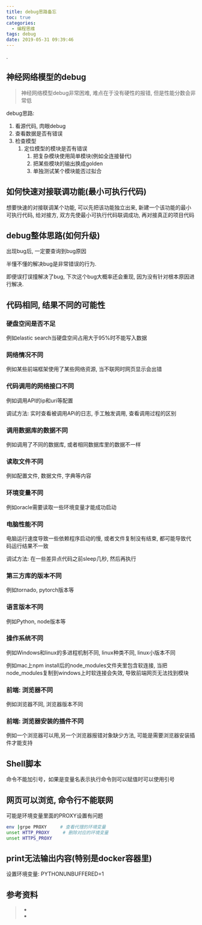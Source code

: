 ```yaml
---
title: debug思路备忘
toc: true
categories:
  - 编程思维
tags: debug
date: 2019-05-31 09:39:46
---
```






.

## 神经网络模型的debug

> 神经网络模型debug非常困难, 难点在于没有硬性的报错, 但是性能分数会非常低

debug思路:

1. 看源代码, 肉眼debug
2. 查看数据是否有错误
3. 检查模型
   1. 定位模型的模块是否有错误
      1. 把复杂模块使用简单模块(例如全连接替代)
      2. 把某些模块的输出换成golden
      3. 单独测试某个模块能否过拟合



## 如何快速对接联调功能(最小可执行代码)

想要快速的对接联调某个功能, 可以先把该功能独立出来, 新建一个该功能的最小可执行代码, 给对接方, 双方先使最小可执行代码联调成功, 再对接真正的项目代码



## debug整体思路(如何升级)

出现bug后, 一定要查询到bug原因

半懂不懂的解决bug是非常错误的行为. 

即便误打误撞解决了bug, 下次这个bug大概率还会重现, 因为没有针对根本原因进行解决.





## 代码相同, 结果不同的可能性

### 硬盘空间是否不足

例如elastic search当硬盘空间占用大于95%时不能写入数据

### 网络情况不同

例如某些前端框架使用了某些网络资源, 当不联网时网页显示会出错

### 代码调用的网络接口不同

例如调用API的ip和uri等配置

调试方法: 实时查看被调用APi的日志, 手工触发调用, 查看调用过程的区别

### 调用数据库的数据不同

例如调用了不同的数据库, 或者相同数据库里的数据不一样

### 读取文件不同

例如配置文件, 数据文件, 字典等内容

### 环境变量不同

例如oracle需要读取一些环境变量才能成功启动

### 电脑性能不同

电脑运行速度导致一些依赖程序启动的慢, 或者文件复制没有结束, 都可能导致代码运行结果不一致

调试方法: 在一些差异点代码之前sleep几秒, 然后再执行

### 第三方库的版本不同

例如tornado, pytorch版本等

### 语言版本不同

例如Python, node版本等

### 操作系统不同

例如Windows和linux的多进程机制不同, linux种类不同, linux小版本不同

例如mac上npm install后的node_modules文件夹里包含软连接, 当把node_modules复制到windows上时软连接会失效, 导致前端网页无法找到模块

### 前端: 浏览器不同

例如浏览器不同, 浏览器版本不同

### 前端: 浏览器安装的插件不同

例如一个浏览器可以用,另一个浏览器报错对象缺少方法, 可能是需要浏览器安装插件才能支持

## Shell脚本

命令不能加引号，如果是变量名表示执行命令则可以赋值时可以使用引号



## 网页可以浏览, 命令行不能联网

可能是环境变量里面的PROXY设置有问题

```bash
env |grpe PROXY     # 查看代理的环境变量
unset HTTP_PROXY     # 删除对应的环境变量
unset HTTPS_PROXY
```





## print无法输出内容(特别是docker容器里)

设置环境变量: PYTHONUNBUFFERED=1



## 参考资料
> - []()
> - []()
